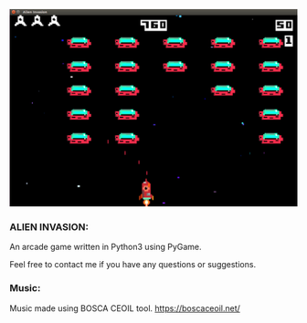 ![alt text](images/demo.png)

### ALIEN INVASION:

An arcade game written in Python3 using PyGame.

Feel free to contact me if you have any questions or suggestions.

### Music:
Music made using BOSCA CEOIL tool.
https://boscaceoil.net/



